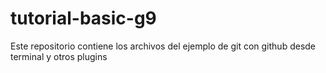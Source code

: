 # tutorial-basic-g9
Este repositorio contiene los archivos del ejemplo de git con github desde terminal y otros plugins
